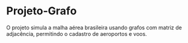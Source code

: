 # Projeto-Grafo
O projeto simula a malha aérea brasileira usando grafos com matriz de adjacência, permitindo o cadastro de aeroportos e voos.
